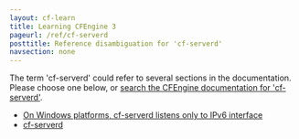 ```yaml
---
layout: cf-learn
title: Learning CFEngine 3
pageurl: /ref/cf-serverd
posttitle: Reference disambiguation for 'cf-serverd'
navsection: none
---
```


The term 'cf-serverd' could refer to several sections in the documentation. Please choose one below, or
[search the CFEngine documentation for 'cf-serverd'](http://cfengine.com/docs/3.5/search.html?q=cf-serverd).

- [On Windows platforms, cf-serverd listens only to IPv6 interface](http://cfengine.com/docs/3.5/getting-started-known-issues.html#on-windows-platforms,-cf-serverd-listens-only-to-ipv6-interface)
- [cf-serverd](http://cfengine.com/docs/3.5/reference-components-cfserver.html#cf-serverd)
